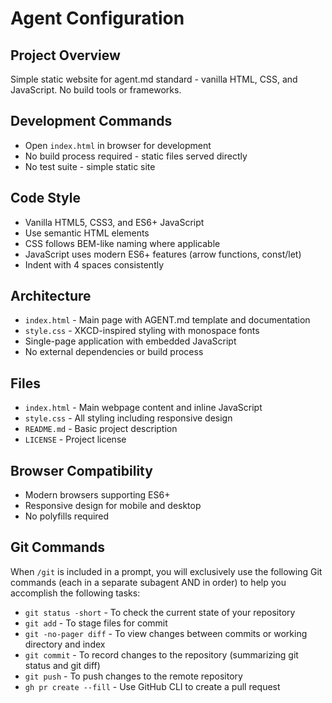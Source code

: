 # Agent Configuration

## Project Overview

Simple static website for agent.md standard - vanilla HTML, CSS, and JavaScript. No build tools or frameworks.

## Development Commands

- Open `index.html` in browser for development
- No build process required - static files served directly
- No test suite - simple static site

## Code Style

- Vanilla HTML5, CSS3, and ES6+ JavaScript
- Use semantic HTML elements
- CSS follows BEM-like naming where applicable
- JavaScript uses modern ES6+ features (arrow functions, const/let)
- Indent with 4 spaces consistently

## Architecture

- `index.html` - Main page with AGENT.md template and documentation
- `style.css` - XKCD-inspired styling with monospace fonts
- Single-page application with embedded JavaScript
- No external dependencies or build process

## Files

- `index.html` - Main webpage content and inline JavaScript
- `style.css` - All styling including responsive design
- `README.md` - Basic project description
- `LICENSE` - Project license

## Browser Compatibility

- Modern browsers supporting ES6+
- Responsive design for mobile and desktop
- No polyfills required

## Git Commands

When `/git` is included in a prompt, you will exclusively use the following Git commands (each in a separate subagent AND in order) to help you accomplish the following tasks:

- `git status -short` - To check the current state of your repository
- `git add` - To stage files for commit
- `git -no-pager diff` - To view changes between commits or working
directory and index
- `git commit` - To record changes to the repository (summarizing git status and git diff)
- `git push` - To push changes to the remote repository
- `gh pr create --fill` - Use GitHub CLI to create a pull request